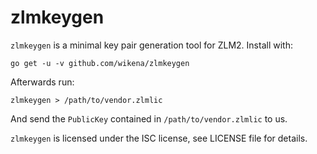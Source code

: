 zlmkeygen
=========

`zlmkeygen` is a minimal key pair generation tool for ZLM2. Install with:

    go get -u -v github.com/wikena/zlmkeygen

Afterwards run:

    zlmkeygen > /path/to/vendor.zlmlic

And send the `PublicKey` contained in `/path/to/vendor.zlmlic` to us.

`zlmkeygen` is licensed under the ISC license, see LICENSE file for details.
